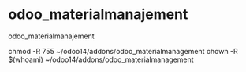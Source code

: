 # odoo_materialmanajement
odoo_materialmanajement

chmod -R 755 ~/odoo14/addons/odoo_materialmanagement
chown -R $(whoami) ~/odoo14/addons/odoo_materialmanagement